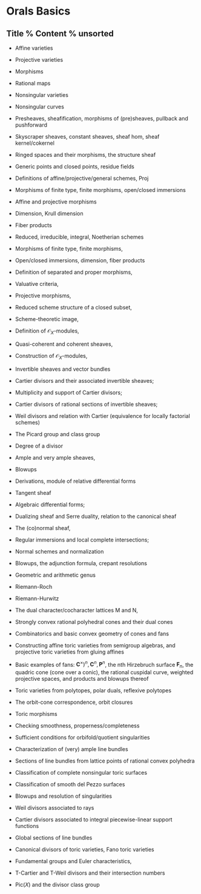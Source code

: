 # Orals Basics

Title
%
Content
%
unsorted
---

- Affine varieties
    
- Projective varieties
    
- Morphisms
    
- Rational maps
    
- Nonsingular varieties
    
- Nonsingular curves
    
    
- Presheaves, sheafification, morphisms of (pre)sheaves, pullback and pushforward
        
- Skyscraper sheaves, constant sheaves, sheaf hom, sheaf kernel/cokernel
        
    
- Ringed spaces and their morphisms, the structure sheaf
        
- Generic points and closed points, residue fields
        
- Definitions of affine/projective/general schemes, Proj
        
- Morphisms of finite type, finite morphisms, open/closed immersions
        
- Affine and projective morphisms
        
- Dimension, Krull dimension
        
- Fiber products
        
    
- Reduced, irreducible, integral, Noetherian schemes
        
- Morphisms of finite type, finite morphisms,
        
- Open/closed immersions, dimension, fiber products
        
    
- Definition of separated and proper morphisms,
        
- Valuative criteria,
        
- Projective morphisms,
        
- Reduced scheme structure of a closed subset,
        
- Scheme-theoretic image,
        
    
- Definition of $\mathcal{O}_X$-modules,
        
- Quasi-coherent and coherent sheaves,
        
- Construction of $\mathcal{O}_X$-modules,
        
    
- Invertible sheaves and vector bundles
        
- Cartier divisors and their associated invertible sheaves;
        
- Multiplicity and support of Cartier divisors;
        
- Cartier divisors of rational sections of invertible sheaves;
        
- Weil divisors and relation with Cartier (equivalence for locally factorial schemes)
        
- The Picard group and class group
        
- Degree of a divisor
        
    
- Ample and very ample sheaves,
        
- Blowups
        
    
- Derivations, module of relative differential forms
        
- Tangent sheaf
        
- Algebraic differential forms;
        
- Dualizing sheaf and Serre duality, relation to the canonical sheaf
        
- The (co)normal sheaf,
        
- Regular immersions and local complete intersections;
    
- Normal schemes and normalization
    
- Blowups, the adjunction formula, crepant resolutions
    
- Geometric and arithmetic genus
    
- Riemann-Roch
    
- Riemann-Hurwitz
    
- The dual character/cocharacter lattices M and N,
        
- Strongly convex rational polyhedral cones and their dual cones
        
- Combinatorics and basic convex geometry of cones and fans
        
- Constructing affine toric varieties from semigroup algebras, and projective toric varieties from gluing affines
        
- Basic examples of fans: $\mathbf{C}^\times)^n, \mathbf{C}^n, \mathbf{P}^n$, the nth Hirzebruch surface $\mathbf{F}_n$, the quadric cone (cone over a conic), the rational cuspidal curve, weighted projective spaces, and products and blowups thereof
        
- Toric varieties from polytopes, polar duals, reflexive polytopes
        
- The orbit-cone correspondence, orbit closures
        
- Toric morphisms
        
    
- Checking smoothness, properness/completeness
        
- Sufficient conditions for orbifold/quotient singularities
        
- Characterization of (very) ample line bundles
        
- Sections of line bundles from lattice points of rational convex polyhedra
        
- Classification of complete nonsingular toric surfaces
        
- Classification of smooth del Pezzo surfaces
        
- Blowups and resolution of singularities
        
- Weil divisors associated to rays
        
- Cartier divisors associated to integral piecewise-linear support functions
        
- Global sections of line bundles
        
- Canonical divisors of toric varieties, Fano toric varieties
        
    
- Fundamental groups and Euler characteristics,
        
- T-Cartier and T-Weil divisors and their intersection numbers
        
- $\mathrm{Pic}(X)$ and the divisor class group


